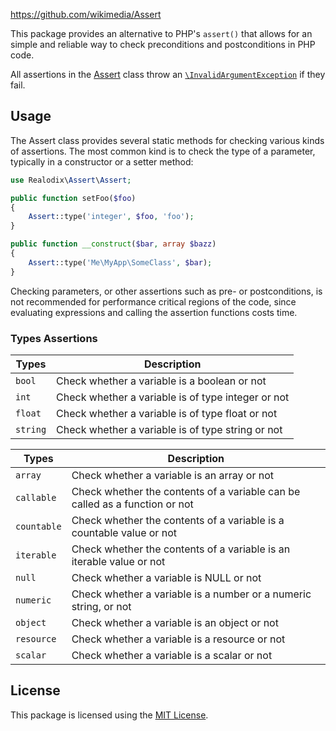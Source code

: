 https://github.com/wikimedia/Assert

This package provides an alternative to PHP's `assert()` that allows for an simple and reliable way
to check preconditions and postconditions in PHP code.

All assertions in the [Assert](src/Assert.php) class throw an [`\InvalidArgumentException`](https://www.php.net/manual/en/class.invalidargumentexception.php) if they fail.

Usage
-------

The Assert class provides several static methods for checking various kinds of assertions. The most
common kind is to check the type of a parameter, typically in a constructor or a setter method:

```php
use Realodix\Assert\Assert;

public function setFoo($foo)
{
    Assert::type('integer', $foo, 'foo');
}

public function __construct($bar, array $bazz)
{
    Assert::type('Me\MyApp\SomeClass', $bar);
}
```

Checking parameters, or other assertions such as pre- or postconditions, is not recommended for
performance critical regions of the code, since evaluating expressions and calling the assertion
functions costs time.

### Types Assertions

Types          | Description
-------------- | ------------------------------------------------------------------
`bool`         | Check whether a variable is a boolean or not
`int`          | Check whether a variable is of type integer or not
`float`        | Check whether a variable is of type float or not
`string`       | Check whether a variable is of type string or not

Types          | Description
-------------- | ------------------------------------------------------------------
`array`        | Check whether a variable is an array or not
`callable`     | Check whether the contents of a variable can be called as a function or not
`countable`    | Check whether the contents of a variable is a countable value or not
`iterable`     | Check whether the contents of a variable is an iterable value or not
`null`         | Check whether a variable is NULL or not
`numeric`      | Check whether a variable is a number or a numeric string, or not
`object`       | Check whether a variable is an object or not
`resource`     | Check whether a variable is a resource or not
`scalar`       | Check whether a variable is a scalar or not


## License

This package is licensed using the [MIT License](/LICENSE).
